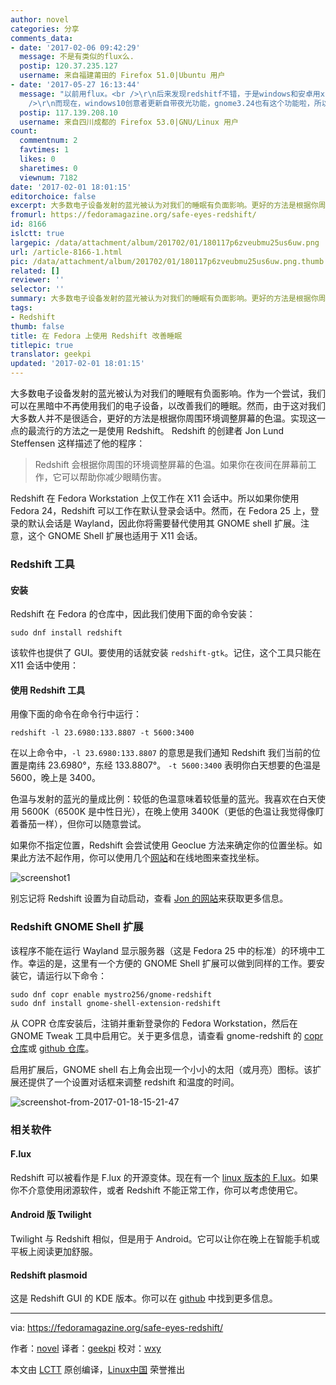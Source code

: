 ```yaml
---
author: novel
categories: 分享
comments_data:
- date: '2017-02-06 09:42:29'
  message: 不是有类似的flux么.
  postip: 120.37.235.127
  username: 来自福建莆田的 Firefox 51.0|Ubuntu 用户
- date: '2017-05-27 16:13:44'
  message: "以前用flux。<br />\r\n后来发现redshitf不错，于是windows和安卓用xflux，linux用redshift<br
    />\r\n而现在，windows10创意者更新自带夜光功能，gnome3.24也有这个功能啦，所以，他们可以抛弃骆"
  postip: 117.139.208.10
  username: 来自四川成都的 Firefox 53.0|GNU/Linux 用户
count:
  commentnum: 2
  favtimes: 1
  likes: 0
  sharetimes: 0
  viewnum: 7182
date: '2017-02-01 18:01:15'
editorchoice: false
excerpt: 大多数电子设备发射的蓝光被认为对我们的睡眠有负面影响。更好的方法是根据你周围环境调整屏幕的色温。实现这一点的最流行的方法之一是使用 Redshift。
fromurl: https://fedoramagazine.org/safe-eyes-redshift/
id: 8166
islctt: true
largepic: /data/attachment/album/201702/01/180117p6zveubmu25us6uw.png
url: /article-8166-1.html
pic: /data/attachment/album/201702/01/180117p6zveubmu25us6uw.png.thumb.jpg
related: []
reviewer: ''
selector: ''
summary: 大多数电子设备发射的蓝光被认为对我们的睡眠有负面影响。更好的方法是根据你周围环境调整屏幕的色温。实现这一点的最流行的方法之一是使用 Redshift。
tags:
- Redshift
thumb: false
title: 在 Fedora 上使用 Redshift 改善睡眠
titlepic: true
translator: geekpi
updated: '2017-02-01 18:01:15'
---
```


大多数电子设备发射的蓝光被认为对我们的睡眠有负面影响。作为一个尝试，我们可以在黑暗中不再使用我们的电子设备，以改善我们的睡眠。然而，由于这对我们大多数人并不是很适合，更好的方法是根据你周围环境调整屏幕的色温。实现这一点的最流行的方法之一是使用 Redshift。 Redshift 的创建者 Jon Lund Steffensen 这样描述了他的程序：



> 
> Redshift 会根据你周围的环境调整屏幕的色温。如果你在夜间在屏幕前工作，它可以帮助你减少眼睛伤害。
> 
> 
> 


Redshift 在 Fedora Workstation 上仅工作在 X11 会话中。所以如果你使用 Fedora 24，Redshift 可以工作在默认登录会话中。然而，在 Fedora 25 上，登录的默认会话是 Wayland，因此你将需要替代使用其 GNOME shell 扩展。注意，这个 GNOME Shell 扩展也适用于 X11 会话。


### Redshift 工具


#### 安装


Redshift 在 Fedora 的仓库中，因此我们使用下面的命令安装：



```
sudo dnf install redshift

```

该软件也提供了 GUI。要使用的话就安装 `redshift-gtk`。记住，这个工具只能在 X11 会话中使用：


#### 使用 Redshift 工具


用像下面的命令在命令行中运行：



```
redshift -l 23.6980:133.8807 -t 5600:3400

```

在以上命令中，`-l 23.6980:133.8807` 的意思是我们通知 Redshift 我们当前的位置是南纬 23.6980°，东经 133.8807°。 `-t 5600:3400` 表明你白天想要的色温是 5600，晚上是 3400。


色温与发射的蓝光的量成比例：较低的色温意味着较低量的蓝光。我喜欢在白天使用 5600K（6500K 是中性日光），在晚上使用 3400K（更低的色温让我觉得像盯着番茄一样），但你可以随意尝试。


如果你不指定位置，Redshift 会尝试使用 Geoclue 方法来确定你的位置坐标。如果此方法不起作用，你可以使用几个[网站](http://www.latlong.net/)和在线地图来查找坐标。


![screenshot1](/data/attachment/album/201702/01/180117p6zveubmu25us6uw.png)


别忘记将 Redshift 设置为自动启动，查看 [Jon 的网站](http://jonls.dk/redshift/)来获取更多信息。


### Redshift GNOME Shell 扩展


该程序不能在运行 Wayland 显示服务器（这是 Fedora 25 中的标准）的环境中工作。幸运的是，这里有一个方便的 GNOME Shell 扩展可以做到同样的工作。要安装它，请运行以下命令：



```
sudo dnf copr enable mystro256/gnome-redshift
sudo dnf install gnome-shell-extension-redshift

```

从 COPR 仓库安装后，注销并重新登录你的 Fedora Workstation，然后在 GNOME Tweak 工具中启用它。关于更多信息，请查看 gnome-redshift 的 [copr 仓库](https://copr.fedorainfracloud.org/coprs/mystro256/gnome-redshift/)或 [github 仓库](https://github.com/benzea/gnome-shell-extension-redshift)。


启用扩展后，GNOME shell 右上角会出现一个小小的太阳（或月亮）图标。该扩展还提供了一个设置对话框来调整 redshift 和温度的时间。


![screenshot-from-2017-01-18-15-21-47](/data/attachment/album/201702/01/180118kup8gzo8y9yg0pop.jpg)


### 相关软件


#### F.lux


Redshift 可以被看作是 F.lux 的开源变体。现在有一个 [linux 版本的 F.lux](https://justgetflux.com/linux.html)。如果你不介意使用闭源软件，或者 Redshift 不能正常工作，你可以考虑使用它。


#### Android 版 Twilight


Twilight 与 Redshift 相似，但是用于 Android。它可以让你在晚上在智能手机或平板上阅读更加舒服。


#### Redshift plasmoid


这是 Redshift GUI 的 KDE 版本。你可以在 [github](https://github.com/simgunz/redshift-plasmoid)  中找到更多信息。




---


via: <https://fedoramagazine.org/safe-eyes-redshift/>


作者：[novel](http://novel.id.fedoraproject.org/) 译者：[geekpi](https://github.com/geekpi) 校对：[wxy](https://github.com/wxy)


本文由 [LCTT](https://github.com/LCTT/TranslateProject) 原创编译，[Linux中国](https://linux.cn/) 荣誉推出